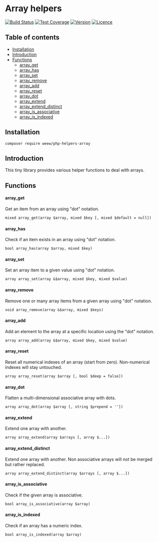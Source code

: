 # Array helpers

[![Build Status](https://img.shields.io/travis/weew/php-helpers-array.svg)](https://travis-ci.org/weew/php-helpers-array)
[![Test Coverage](https://img.shields.io/coveralls/weew/php-helpers-array.svg)](https://coveralls.io/github/weew/php-helpers-array)
[![Version](https://img.shields.io/packagist/v/weew/php-helpers-array.svg)](https://packagist.org/packages/weew/php-helpers-array)
[![Licence](https://img.shields.io/packagist/l/weew/php-helpers-array.svg)](https://packagist.org/packages/weew/php-helpers-array)

## Table of contents

- [Installation](#installation)
- [Introduction](#introduction)
- [Functions](#functions)
    - [array_get](#array_get)
    - [array_has](#array_has)
    - [array_set](#array_set)
    - [array_remove](#array_remove)
    - [array_add](#array_add)
    - [array_reset](#array_reset)
    - [array_dot](#array_dot)
    - [array_extend](#array_extend)
    - [array_extend_distinct](#array_extend_distinct)
    - [array_is_associative](#array_is_associative)
    - [array_is_indexed](#array_is_indexed)

## Installation

`composer require weew/php-helpers-array`

## Introduction

This tiny library provides various helper functions to deal with arrays.

## Functions

#### array\_get

Get an item from an array using "dot" notation.

`mixed array_get(array $array, mixed $key [, mixed $default = null])`

#### array\_has

Check if an item exists in an array using "dot" notation.

`bool array_has(array $array, mixed $key)`

#### array\_set

Set an array item to a given value using "dot" notation.

`array array_set(array &$array, mixed $key, mixed $value)`

#### array\_remove

Remove one or many array items from a given array using "dot" notation.

`void array_remove(array &$array, mixed $keys)`

#### array\_add

Add an element to the array at a specific location using the "dot" notation.

`array array_add(array &$array, mixed $key, mixed $value)`

#### array\_reset

Reset all numerical indexes of an array (start from zero). Non-numerical indexes will stay untouched.

`array array_reset(array $array [, bool $deep = false])`

#### array\_dot

Flatten a multi-dimensional associative array with dots.

`array array_dot(array $array [, string $prepend = ''])`

#### array\_extend

Extend one array with another.

`array array_extend(array $arrays [, array $...])`

#### array\_extend\_distinct

Extend one array with another. Non associative arrays will not be merged but rather replaced.

`array array_extend_distinct(array $arrays [, array $...])`

#### array\_is\_associative

Check if the given array is associative.

`bool array_is_associative(array $array)`

#### array\_is\_indexed

Check if an array has a numeric index.

`bool array_is_indexed(array $array)`
